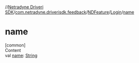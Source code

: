 //[Netradyne Driveri SDK](../../../index.md)/[com.netradyne.driverisdk.feedback](../../index.md)/[NDFeature](../index.md)/[Login](index.md)/[name](name.md)



# name  
[common]  
Content  
val [name](name.md): [String](https://kotlinlang.org/api/latest/jvm/stdlib/kotlin/-string/index.html)  



